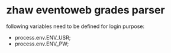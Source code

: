 # zhaw eventoweb grades parser

following variables need to be defined for login purpose:

* process.env.ENV_USR;
* process.env.ENV_PW;